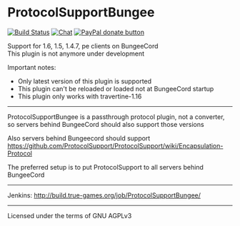 ProtocolSupportBungee
================

[![Build Status](https://build.true-games.org/buildStatus/icon?job=ProtocolSupportBungee)](https://build.true-games.org/job/ProtocolSupportBungee/)
[![Chat](https://img.shields.io/badge/chat-on%20discord-7289da.svg)](https://discord.gg/x935y8p)
<span class="badge-paypal"><a href="https://www.paypal.com/cgi-bin/webscr?return=&business=true-games.org%40yandex.ru&bn=PP-DonationsBF%3Abtn_donateCC_LG.gif%3ANonHosted&cmd=_donations&rm=1&no_shipping=1&currency_code=USD" title="Donate to this project using Paypal"><img src="https://img.shields.io/badge/paypal-donate-yellow.svg" alt="PayPal donate button" /></a></span>

Support for 1.6, 1.5, 1.4.7, pe clients on BungeeCord<br>
This plugin is not anymore under development

Important notes:
* Only latest version of this plugin is supported
* This plugin can't be reloaded or loaded not at BungeeCord startup
* This plugin only works with travertine-1.16

---

ProtocolSupportBungee is a passthrough protocol plugin, not a converter, so servers behind BungeeCord should also support those versions

Also servers behind Bungeecord should support https://github.com/ProtocolSupport/ProtocolSupport/wiki/Encapsulation-Protocol

The preferred setup is to put ProtocolSupport to all servers behind BungeeCord

---

Jenkins: http://build.true-games.org/job/ProtocolSupportBungee/

---

Licensed under the terms of GNU AGPLv3
